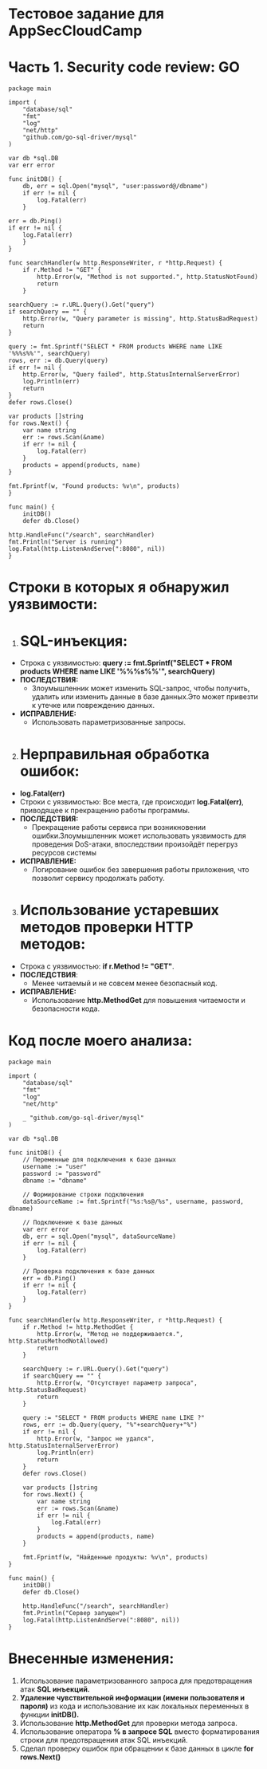 # Тестовое задание для AppSecCloudCamp 

 # Часть 1. Security code review: GO
```
package main

import (
    "database/sql"
    "fmt"
    "log"
    "net/http"
    "github.com/go-sql-driver/mysql"
)

var db *sql.DB
var err error

func initDB() {
    db, err = sql.Open("mysql", "user:password@/dbname")
    if err != nil {
        log.Fatal(err)
    }

err = db.Ping()
if err != nil {
    log.Fatal(err)
    }
}

func searchHandler(w http.ResponseWriter, r *http.Request) {
    if r.Method != "GET" {
        http.Error(w, "Method is not supported.", http.StatusNotFound)
        return
    }

searchQuery := r.URL.Query().Get("query")
if searchQuery == "" {
    http.Error(w, "Query parameter is missing", http.StatusBadRequest)
    return
}

query := fmt.Sprintf("SELECT * FROM products WHERE name LIKE '%%%s%%'", searchQuery)
rows, err := db.Query(query)
if err != nil {
    http.Error(w, "Query failed", http.StatusInternalServerError)
    log.Println(err)
    return
}
defer rows.Close()

var products []string
for rows.Next() {
    var name string
    err := rows.Scan(&name)
    if err != nil {
        log.Fatal(err)
    }
    products = append(products, name)
}

fmt.Fprintf(w, "Found products: %v\n", products)
}

func main() {
    initDB()
    defer db.Close()

http.HandleFunc("/search", searchHandler)
fmt.Println("Server is running")
log.Fatal(http.ListenAndServe(":8080", nil))
}
```
# Строки в которых я обнаружил уязвимости:
1. # SQL-инъекция:
- Строка с уязвимостью: **query := fmt.Sprintf("SELECT * FROM products WHERE name LIKE '%%%s%%'", searchQuery)**
- **ПОСЛЕДСТВИЯ:**
   - Злоумышленник может изменить SQL-запрос, чтобы получить, удалить или изменить данные в базе данных.Это может привезти к утечке или повреждению данных.
- **ИСПРАВЛЕНИЕ:**
   - Использовать параметризованные запросы.
2. # Нерправильная обработка ошибок:
  - **log.Fatal(err)**
  - Строки с уязвимостью: Все места, где происходит **log.Fatal(err)**, приводящее к прекращению работы программы.
- **ПОСЛЕДСТВИЯ:**
   - Прекращение работы сервиса при возникновении ошибки.Злоумышленник может использовать уязвимость для проведения DoS-атаки, впоследствии произойдёт перегруз ресурсов системы
 - **ИСПРАВЛЕНИЕ:** 
   - Логирование ошибок без завершения работы приложения, что позволит сервису продолжать работу.
3. # Использование устаревших методов проверки HTTP методов:
- Строка с уязвимостью: **if r.Method != "GET"**.
 - **ПОСЛЕДСТВИЯ**:
   - Менее читаемый и не совсем менее безопасный код.
  - **ИСПРАВЛЕНИЕ:** 
    - Использование **http.MethodGet** для повышения читаемости и безопасности кода.
# Код после моего  анализа:
```
package main

import (
    "database/sql"
    "fmt"
    "log"
    "net/http"

    _ "github.com/go-sql-driver/mysql"
)

var db *sql.DB

func initDB() {
    // Переменные для подключения к базе данных
    username := "user"
    password := "password"
    dbname := "dbname"

    // Формирование строки подключения
    dataSourceName := fmt.Sprintf("%s:%s@/%s", username, password, dbname)

    // Подключение к базе данных
    var err error
    db, err = sql.Open("mysql", dataSourceName)
    if err != nil {
        log.Fatal(err)
    }

    // Проверка подключения к базе данных
    err = db.Ping()
    if err != nil {
        log.Fatal(err)
    }
}

func searchHandler(w http.ResponseWriter, r *http.Request) {
    if r.Method != http.MethodGet {
        http.Error(w, "Метод не поддерживается.", http.StatusMethodNotAllowed)
        return
    }

    searchQuery := r.URL.Query().Get("query")
    if searchQuery == "" {
        http.Error(w, "Отсутствует параметр запроса", http.StatusBadRequest)
        return
    }

    query := "SELECT * FROM products WHERE name LIKE ?"
    rows, err := db.Query(query, "%"+searchQuery+"%")
    if err != nil {
        http.Error(w, "Запрос не удался", http.StatusInternalServerError)
        log.Println(err)
        return
    }
    defer rows.Close()

    var products []string
    for rows.Next() {
        var name string
        err := rows.Scan(&name)
        if err != nil {
            log.Fatal(err)
        }
        products = append(products, name)
    }

    fmt.Fprintf(w, "Найденные продукты: %v\n", products)
}

func main() {
    initDB()
    defer db.Close()

    http.HandleFunc("/search", searchHandler)
    fmt.Println("Сервер запущен")
    log.Fatal(http.ListenAndServe(":8080", nil))
}
```
# Внесенные изменения:
1. Использование параметризованного запроса для предотвращения атак **SQL инъекций.**
2. **Удаление чувствительной информации (имени пользователя и пароля)** из кода и использование их как локальных переменных в функции **initDB().**
3. Использование **http.MethodGet** для проверки метода запроса.
4. Использование оператора **% в запросе SQL** вместо форматирования строки для предотвращения атак SQL инъекций.
5. Сделал проверку ошибок при обращении к базе данных в цикле **for rows.Next()**

